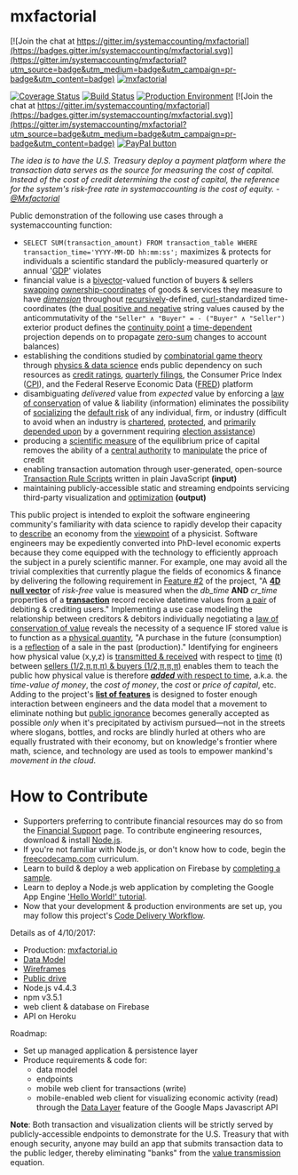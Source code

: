 # mxfactorial

[![Join the chat at https://gitter.im/systemaccounting/mxfactorial](https://badges.gitter.im/systemaccounting/mxfactorial.svg)](https://gitter.im/systemaccounting/mxfactorial?utm_source=badge&utm_medium=badge&utm_campaign=pr-badge&utm_content=badge)
[![mxfactorial](https://cloud.githubusercontent.com/assets/12200465/12700510/1a48b412-c79b-11e5-901f-4f26965dd017.png)](http://www.systemaccounting.org/math_identity)

[![Coverage Status](https://coveralls.io/repos/github/systemaccounting/mxfactorial/badge.svg?branch=master)](https://coveralls.io/github/systemaccounting/mxfactorial?branch=master) [![Build Status](https://travis-ci.org/systemaccounting/mxfactorial.svg?branch=master)](https://travis-ci.org/systemaccounting/mxfactorial) [![Production Environment](https://img.shields.io/badge/PROD-firebase-brightgreen.svg)](https://mxfactorial.io/) [![Join the chat at https://gitter.im/systemaccounting/mxfactorial](https://badges.gitter.im/systemaccounting/mxfactorial.svg)](https://gitter.im/systemaccounting/mxfactorial?utm_source=badge&utm_medium=badge&utm_campaign=pr-badge&utm_content=badge) [![PayPal button](https://img.shields.io/badge/donate-paypal-brightgreen.svg)](https://systemaccounting.nationbuilder.com/financial_endorsement)

*The idea is to have the U.S. Treasury deploy a payment platform where the transaction data serves as the source for measuring the cost of capital. Instead of the cost of credit determining the cost of capital, the reference for the system's risk-free rate in systemaccounting is the cost of equity. - [@Mxfactorial](https://twitter.com/mxfactorial)*

Public demonstration of the following use cases through a systemaccounting function:
* `SELECT SUM(transaction_amount) FROM transaction_table WHERE transaction_time='YYYY-MM-DD hh:mm:ss';` maximizes & protects for individuals a scientific standard the publicly-measured quarterly or annual '[GDP](https://en.wikipedia.org/wiki/Gross_domestic_product)' violates
* financial value is a [bivector](https://en.wikipedia.org/wiki/Bivector)-valued function of buyers & sellers [swapping](https://en.wikipedia.org/wiki/Position_(vector)#Derivatives_of_position) [ownership-coordinates](https://en.wikipedia.org/wiki/Bipolar_coordinates) of goods & services they measure to have *[dimension](https://en.wikipedia.org/wiki/Physical_quantity)* throughout [recursively](https://en.wikipedia.org/wiki/Recurrence_relation)-defined, [curl-](https://en.wikipedia.org/wiki/Curl_(mathematics))standardized time-coordinates (the [dual positive and negative](https://en.wikipedia.org/wiki/Hodge_dual#Four_dimensions) string values caused by the anticommutativity of the `"Seller" ∧ "Buyer" = - ("Buyer" ∧ "Seller")` exterior product defines the [continuity point](https://en.wikipedia.org/wiki/Connected_space#Path_connectedness) a [time-dependent](https://en.wikipedia.org/wiki/Time-scale_calculus) projection depends on to propagate [zero-sum](https://en.wikipedia.org/wiki/Zero-sum_game) changes to account balances)
* establishing the conditions studied by [combinatorial game theory](https://en.wikipedia.org/wiki/Combinatorial_game_theory) through [physics & data science](http://www.systemaccounting.org/physics_of_value) ends public dependency on such resources as [credit ratings](https://en.wikipedia.org/wiki/Bond_credit_rating), [quarterly filings](https://en.wikipedia.org/wiki/Form_10-Q), the Consumer Price Index ([CPI](https://en.wikipedia.org/wiki/Consumer_price_index)), and the Federal Reserve Economic Data ([FRED](https://en.wikipedia.org/wiki/Federal_Reserve_Economic_Data)) platform
* disambiguating *delivered* value from *expected* value by enforcing a [law of conservation](https://en.wikipedia.org/wiki/Conservation_law) of value & liability (information) eliminates the possibility of [socializing](https://en.wikipedia.org/wiki/Externality#Negative) the [default risk](https://en.wikipedia.org/wiki/Liability_(financial_accounting)) of any individual, firm, or industry (difficult to avoid when an industry is [chartered](http://www.occ.gov/topics/licensing/index-licensing.html), [protected](https://en.wikipedia.org/wiki/Bailout), and [primarily depended upon](http://www.opensecrets.org/industries./) by a government requiring [election assistance](https://en.wikipedia.org/wiki/Collusion))
* producing a [scientific measure](http://www.systemaccounting.org/how_does_systemaccounting_produce_a_scientific_measure_of_the_cost_of_capital) of the equilibrium price of capital removes the ability of a [central authority](https://en.wikipedia.org/wiki/Central_bank) to [manipulate](https://en.wikipedia.org/wiki/Federal_funds_rate) the price of credit
* enabling transaction automation through user-generated, open-source [Transaction Rule Scripts](https://github.com/systemaccounting/mxfactorial/issues/3) written in plain JavaScript **(input)**
* maintaining publicly-accessible static and streaming endpoints servicing third-party visualization and [optimization](https://en.wikipedia.org/wiki/Combinatorial_optimization) **(output)**

This public project is intended to exploit the software engineering community's familiarity with data science to rapidly develop their capacity to [describe](https://en.wikipedia.org/wiki/Conformal_geometric_algebra) an economy from the [viewpoint](https://en.wikipedia.org/wiki/Versor) of a physicist. Software engineers may be expediently converted into PhD-level economic experts because they come equipped with the technology to efficiently approach the subject in a purely scientific manner. For example, one may avoid all the trivial complexities that currently plague the fields of economics & finance by delivering the following requirement in [Feature #2](https://github.com/systemaccounting/mxfactorial/issues/2) of the project, "A **[4D null vector](https://en.wikipedia.org/wiki/Minkowski_space#Causal_structure)** of *risk-free* value is measured when the *db_time* **AND** *cr_time* properties of a **[transaction](https://en.wikipedia.org/wiki/Action_(physics))** record receive datetime values from [a pair](https://en.wikipedia.org/wiki/Spacetime_algebra#Spacetime_split) of debiting & crediting users." Implementing a use case modeling the relationship between creditors & debitors individually negotiating a [law of conservation of value](https://en.wikipedia.org/wiki/Continuity_equation) reveals the necessity of a sequence IF stored value is to function as a [physical quantity](https://en.wikipedia.org/wiki/Potential_energy), "A purchase in the future (consumption) is a [reflection](https://en.wikipedia.org/wiki/Improper_rotation) of a sale in the past (production)." Identifying for engineers how physical value (x,y,z) is [transmitted & received](https://en.wikipedia.org/wiki/Bivector#Spacetime_rotations) with respect to [time](https://en.wikipedia.org/wiki/Angular_frequency) (t) between [sellers (1/2,π,π,π) & buyers (1/2,π,π,π)](https://en.wikipedia.org/wiki/Plane_of_rotation#Plane_of_rotation) enables them to teach the public how physical value is therefore [***added*** with respect to time](https://en.wikipedia.org/wiki/Divergence_theorem), a.k.a. the *time-value of money*, the *cost of money*, the *cost* or *price of capital*, etc. Adding to the project's **[list of features](https://github.com/systemaccounting/mxfactorial/issues?q=is%3Aissue+is%3Apublic+sort%3Acreated-asc)** is designed to foster enough interaction between engineers and the data model that a movement to eliminate nothing but [public ignorance](https://en.wikipedia.org/wiki/Pareto_efficiency) becomes generally accepted as possible *only* when it's precipitated by activism pursued—not in the streets where slogans, bottles, and rocks are blindly hurled at others who are equally frustrated with their economy, but on knowledge's frontier where math, science, and technology are used as tools to empower mankind's *movement in the cloud*.

# How to Contribute
* Supporters preferring to contribute financial resources may do so from the [Financial Support](https://systemaccounting.nationbuilder.com/financial_endorsement) page. To contribute engineering resources, download & install [Node.js](https://nodejs.org/en/download/).
* If you're not familiar with Node.js, or don't know how to code, begin the [freecodecamp.com](https://www.freecodecamp.com/) curriculum.
* Learn to build & deploy a web application on Firebase by [completing a sample](https://firebase.google.com/docs/samples/).
* Learn to deploy a Node.js web application by completing the Google App Engine ['Hello World!' tutorial](https://cloud.google.com/nodejs/getting-started/hello-world).
* Now that your development & production environments are set up, you may follow this project's [Code Delivery Workflow](https://docs.google.com/document/d/1UGklz7LwzES3t6i5IZrnt-ZwLeEFaeWhqaocFE3C9QE/edit?usp=sharing).
 
Details as of 4/10/2017:
- Production: [mxfactorial.io](https://mxfactorial.io/)
- [Data Model](https://docs.google.com/document/d/1US0gamuV3ExzUWAnNHxdcfmUxB0tPbtxUBVRBmZKywA/edit?usp=sharing)
- [Wireframes](https://drive.google.com/folderview?id=0B9xlXsaN9dVQR1EyY3dQbnZ0aG8&usp=sharing)
- [Public drive](https://drive.google.com/drive/folders/0B9xlXsaN9dVQWkJERUxNRVZQVWc)
- Node.js v4.4.3
- npm v3.5.1
- web client & database on Firebase
- API on Heroku

Roadmap:
* Set up managed application & persistence layer
* Produce requirements & code for:
  * data model
  * endpoints
  * mobile web client for transactions (write) 
  * mobile-enabled web client for visualizing economic activity (read) through the [Data Layer](https://developers.google.com/maps/documentation/javascript/datalayer) feature of the Google Maps Javascript API

**Note**: Both transaction and visualization clients will be strictly served by publicly-accessible endpoints to demonstrate for the U.S. Treasury that with enough security, anyone may build an app that submits transaction data to the public ledger, thereby eliminating "banks" from the [value transmission](http://www.systemaccounting.org/what_is_money) equation.
